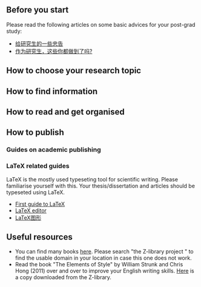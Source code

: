 
## Before you start

Please read the following articles on some basic advices for your post-grad study:

- [给研究生的一些忠告](http://sixf.org/files/others/ModestAdvice.pdf)
- [作为研究生，这些你都做到了吗?](https://mp.weixin.qq.com/s/A-9HTiefweSP1CvJrcSirA)

## How to choose your research topic

## How to find information

## How to read and get organised

## How to publish

### Guides on academic publishing

### LaTeX related guides
LaTeX is the mostly used typeseting tool for scientific writing. Please familiarise yourself with this. Your thesis/dissertation and articles should be typeseted using LaTeX.

- [First guide to LaTeX](https://mirrors.nic.cz/tex-archive/info/lshort/english/lshort.pdf)
- [LaTeX editor](https://github.com/lzhangup/pg-resources/files/6258028/LaTeX.Sublime.Text.pdf)
- [LaTeX图形](http://www.ctex.org/documents/latex/graphics/node2.html)

## Useful resources

- You can find many books [here](https://z-lib.org). Please search "the Z-library project " to find the usable domain in your location in case this one does not work.
- Read the book "The Elements of Style" by William Strunk and Chris Hong (2011) over and over to improve your English writing skills. [Here](https://github.com/lzhangup/pg-resources/files/6258685/The.Elements.of.Style.2011.by.William.Strunk.Chris.Hong.pdf)
 is a copy downloaded from the Z-library.
